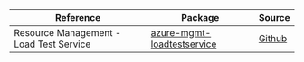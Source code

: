 | Reference | Package | Source |
|---|---|---|
|Resource Management - Load Test Service|[azure-mgmt-loadtestservice](https://pypi.org/project/azure-mgmt-loadtestservice)|[Github](https://github.com/Azure/azure-sdk-for-python)|
